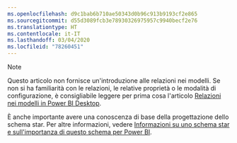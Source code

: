 ```yaml
---
ms.openlocfilehash: d9c1bab6b710ae50343d0b96c913b9193cf2e865
ms.sourcegitcommit: d55d3089fcb3e78930326975957c9940becf2e76
ms.translationtype: HT
ms.contentlocale: it-IT
ms.lasthandoff: 03/04/2020
ms.locfileid: "78260451"
---
```

> [!NOTE]
> Questo articolo non fornisce un'introduzione alle relazioni nei modelli. Se non si ha familiarità con le relazioni, le relative proprietà o le modalità di configurazione, è consigliabile leggere per prima cosa l'articolo [Relazioni nei modelli in Power BI Desktop](../../desktop-relationships-understand.md).
>
> È anche importante avere una conoscenza di base della progettazione dello schema star. Per altre informazioni, vedere [Informazioni su uno schema star e sull'importanza di questo schema per Power BI](../star-schema.md).